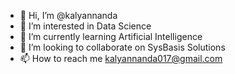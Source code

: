 - 👋 Hi, I’m @kalyannanda
- 👀 I’m interested in Data Science
- 🌱 I’m currently learning Artificial Intelligence
- 💞️ I’m looking to collaborate on SysBasis Solutions
- 📫 How to reach me kalyannanda017@gmail.com

<!---
kalyannanda/kalyannanda is a ✨ special ✨ repository because its `README.md` (this file) appears on your GitHub profile.
You can click the Preview link to take a look at your changes.
--->
